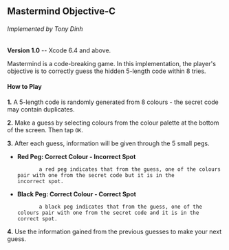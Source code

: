 
## Mastermind Objective-C
###### Implemented by Tony Dinh
**Version 1.0** -- Xcode 6.4 and above.

Mastermind is a code-breaking game. In this implementation, the player's objective is to correctly guess the hidden 5-length code within 8 tries.

#### How to Play
**1.** A 5-length code is randomly generated from 8 colours - the secret code may contain duplicates.

**2.** Make a guess by selecting colours from the colour palette at the bottom of the screen. Then tap `OK`.

**3.** After each guess, information will be given through the 5 small pegs.

* **Red Peg: Correct Colour - Incorrect Spot** 

             a red peg indicates that from the guess, one of the colours pair with one from the secret code but it is in the                 incorrect spot.

* **Black Peg: Correct Colour - Correct Spot**

             a black peg indicates that from the guess, one of the colours pair with one from the secret code and it is in the               correct spot.

**4.** Use the information gained from the previous guesses to make your next guess.
